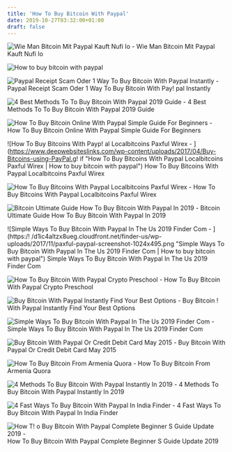 ```yaml
---
title: 'How To Buy Bitcoin With Paypal'
date: 2019-10-27T03:32:00+01:00
draft: false
---
```


![Wie Man Bitcoin Mit Paypal Kauft Nufi Io - ](https://nufi.io/wp-content/uploads/2018/08/buy-crypto-credit-card-300x170.png "Wie Man Bitcoin Mit Paypal Kauft Nufi Io | How to buy bitcoin with paypal") Wie Man Bitcoin Mit Paypal Kauft Nufi Io

![How to buy bitcoin with paypal](https://qph.fs.quoracdn.net/main-qimg-3b99a23d46e26b3a7e7e6addd0014205 "How to buy bitcoin with paypal") 

![Paypal Receipt Scam Oder 1 Way To Buy Bitcoin With Paypal Instantly - ](http://pronostic.pro/wp-content/uploads/2019/04/paypal-receipt-scam-oder-1-way-to-buy-bitcoin-with-paypal-instantly-2019-guide-dann-paypal-receipt-scam-768x398.png "Paypal Receipt Scam Oder 1 Way To Buy Bitcoin With Paypal Instantly | How to buy bitcoin with paypal") Paypal Receipt Scam Oder 1 Way To Buy Bitcoin With Pay! pal Instantly

![4 Best Methods To To Buy Bitcoin With Paypal 2019 Guide - ](https://coinsutra.com/wp-content/uploads/2016/11/Buy-BTC-using-PayPal-Payoneer.png "4 Best Methods To To Buy Bitcoin With Paypal 2019 Guide | How to buy bitcoin with paypal") 4 Best Methods To To Buy Bitcoin With Paypal 2019 Guide

![How To Buy Bitcoin Online With Paypal Simple Guide For Beginners - ](https://lh5.googleusercontent.com/lK8hJp-enXJT0LBRgo6ICX1zAv3CgcOS1GiFZ-WqM00HmbxB09o6LM64SqzRm1CUy9MIUK1kivTSdO6SsF0IUsYaMDjzTyBP2ivCBSPUbdLsSY4GUaenwdWwziBU7N1qXqIdKw1G "How To Buy Bitcoin Online With Paypal Simple Guide For Beginners | How to buy bitcoin with paypal") How To Buy Bitcoin Online With Paypal Simple Guide For Beginners

![How To Buy Bitcoins With Payp!   al Localbitcoins Paxful Wirex - ](https://www.deepwebsiteslinks.com/wp-content/uploads/2017/04/Buy-Bitcoins-using-PayPal.g!   if "How To Buy Bitcoins With Paypal Localbitcoins Paxful Wirex | How to buy bitcoin with paypal") How To Buy Bitcoins With Paypal Localbitcoins Paxful Wirex

![How To Buy Bitcoins With Paypal Localbitcoins Paxful Wirex - ](https://www.deepwebsiteslinks.com/wp-content/uploads/2017/04/paxful-1.jpg "How To Buy Bitcoins With Paypal Localbitcoins Paxful Wirex | How to buy bitcoin with paypal") How To Buy Bitcoins With Paypal Localbitcoins Paxful Wirex

![Bitcoin Ultimate Guide How To Buy Bitcoin With Paypal In 2019 - ](https://blockmanity.com/wp-content/uploads/2018/03/Bitcoin-PayPal_678x452.jpg "Bitcoin Ultimate Guide How To Buy Bitcoin With Paypal In 2019 | How to buy bitcoin with paypal") Bitcoin Ultimate Guide How To Buy Bitcoin With Paypal In 2019

![Simple Ways To Buy Bitcoin With Paypal In The Us 2019 Finder Com - ](https:/!   /d1ic4altzx8ueg.cloudfront.net/finder-us/wp-uploads/2017/11/paxful-paypal-screenshot-1024x495.png "Simple Ways To Buy Bitcoin With Paypal In The Us 2019 Finder Com | How to buy bitcoin with paypal") Simple Ways To Buy Bitcoin With Paypal In The Us 2019 Finder Com

![How To Buy Bitcoin With Paypal Crypto Preschool - ](http://cryptopreschool.com/wp-content/uploads/2018/04/How-to-buy-Bitcoins-with-Paypal.jpg "How To Buy Bitcoin With Paypal Crypto Preschool | How to buy bitcoin with paypal") How To Buy Bitcoin With Paypal Crypto Preschool

![Buy Bitcoin With Paypal Instantly Find Your Best Options - ](https://www.bitdegree.org/tutorials/wp-content/uploads/2018/07/buy-bitcoin-with-paypal-0-2.jpg "Buy Bitcoin With Paypal Instantly Fi!   nd Your Best Options | How to buy bitcoin with paypal") Buy Bitcoin ! With Paypal Instantly Find Your Best Options

![Simple Ways To Buy Bitcoin With Paypal In The Us 2019 Finder Com - ](https://d1ic4altzx8ueg.cloudfront.net/finder-au/wp-uploads/2018/10/Buy-BTC-xCoins.png "Simple Ways To Buy Bitcoin With Paypal In The Us 2019 Finder Com | How to buy bitcoin with paypal") Simple Ways To Buy Bitcoin With Paypal In The Us 2019 Finder Com

![Buy Bitcoin With Paypal Or Credit Debit Card May 2015 - ](https://i.ytimg.com/vi/8jHzX6xiO7g/hqdefault.jpg "Buy Bitcoin With Paypal Or Credit Debit Card May 2015 | How to buy bitcoin with paypal") Buy Bitcoin With Paypal Or Credit Debit Card May 2015

![How To Buy Bitcoin From Armenia Quora - ](https://qph.fs.quoracdn.net/main-qimg-3b99a23d46e26b3a7e7e6addd0014205 "How To Buy Bitcoin From Armenia !   Quora | How to buy bitcoin with paypal") How To Buy Bitcoin From Armenia Quora

![4 Methods To Buy Bitcoin With Paypal Instantly In 2019 - ](https://99bitcoins.com/wp-content/uploads/2017/06/Screen-Shot-2018-08-09-at-18.22.01.png "4 Methods To Buy Bitcoin With Paypal Instantly In 2019 | How to buy bitcoin with paypal") 4 Methods To Buy Bitcoin With Paypal Instantly In 2019

![4 Fast Ways To Buy Bitcoin With Paypal In India Finder - ](https://d1ic4altzx8ueg.cloudfront.net/finder-au/wp-uploads/2017/11/Paxful-PayPal-1024x737.png "4 Fast Ways To Buy Bitcoin With Paypal In India Finder | How to buy bitcoin with paypal") 4 Fast Ways To Buy Bitcoin With Paypal In India Finder

![How T!   o Buy Bitcoin With Paypal Complete Beginner S Guide Update 2019 - ](https://blockonomi-9fcd.kxcdn.com/wp-content/uploads/2018/06/buy-bitcoin-with-paypal.jpg) How To Buy Bitcoin With Paypal Complete Beginner S Guide Update 2019